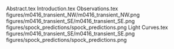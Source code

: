 Abstract.tex
Introduction.tex
Observations.tex
figures/m0416_transient_NW/m0416_transient_NW.png
figures/m0416_transient_SE/m0416_transient_SE.png
figures/spock_predictions/spock_predictions.png
Light Curves.tex
figures/m0416_transient_SE/m0416_transient_SE.png  
figures/spock_predictions/spock_predictions.png 

